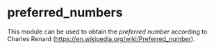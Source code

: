 # preferred_numbers
This module can be used to obtain the *preferred number* according to Charles Renard (https://en.wikipedia.org/wiki/Preferred_number).